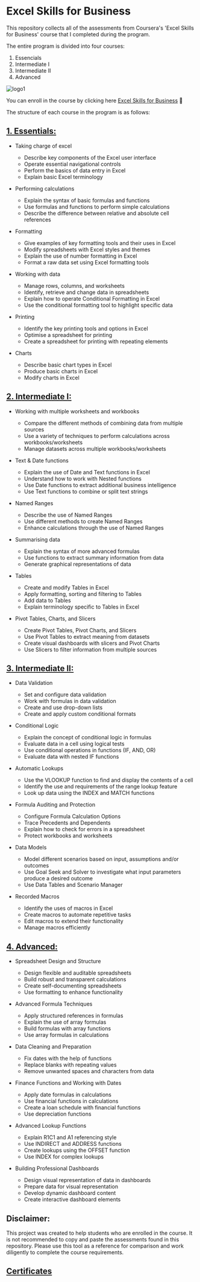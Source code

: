 # Excel Skills for Business
This repository collects all of the assessments from Coursera's 'Excel Skills for Business' course that I completed during the program. 

The entire program is divided into four courses:

1. Essencials 
2. Intermediate I
3. Intermediate II
4. Advanced

![logo1](https://user-images.githubusercontent.com/113047026/230996617-ad6a90fb-0f3c-4a0e-bf00-213bfdde6d70.jpg)

You can enroll in the course by clicking here [Excel Skills for Business](https://www.coursera.org/specializations/excel) 👻

The structure of each course in the program is as follows:

## [1. Essentials:](https://github.com/JesusSanchezM/Excel-Skills-for-Business-/tree/main/Essentials)
  - Taking charge of excel
      - Describe key components of the Excel user interface
      - Operate essential navigational controls
      - Perform the basics of data entry in Excel
      - Explain basic Excel terminology
      
  - Performing calculations 
      - Explain the syntax of basic formulas and functions
      - Use formulas and functions to perform simple calculations
      - Describe the difference between relative and absolute cell references
  
  - Formatting
      - Give examples of key formatting tools and their uses in Excel
      - Modify spreadsheets with Excel styles and themes
      - Explain the use of number formatting in Excel
      - Format a raw data set using Excel formatting tools
      
  - Working with data
      - Manage rows, columns, and worksheets
      - Identify, retrieve and change data in spreadsheets
      - Explain how to operate Conditional Formatting in Excel
      - Use the conditional formatting tool to highlight specific data
  
  - Printing
      - Identify the key printing tools and options in Excel
      - Optimise a spreadsheet for printing
      - Create a spreadsheet for printing with repeating elements
  
  - Charts
      - Describe basic chart types in Excel
      - Produce basic charts in Excel
      - Modify charts in Excel


## [2. Intermediate I:](https://github.com/JesusSanchezM/Excel-Skills-for-Business-/tree/main/Intermediate%20I)
  - Working with multiple worksheets and workbooks
    - Compare the different methods of combining data from multiple sources
    - Use a variety of techniques to perform calculations across workbooks/worksheets
    - Manage datasets across multiple workbooks/worksheets

  - Text & Date functions
    - Explain the use of Date and Text functions in Excel
    - Understand how to work with Nested functions
    - Use Date functions to extract additional business intelligence
    - Use Text functions to combine or split text strings

  - Named Ranges
    - Describe the use of Named Ranges
    - Use different methods to create Named Ranges
    - Enhance calculations through the use of Named Ranges

  - Summarising data
    - Explain the syntax of more advanced formulas
    - Use functions to extract summary information from data
    - Generate graphical representations of data

  - Tables
    - Create and modify Tables in Excel
    - Apply formatting, sorting and filtering to Tables
    - Add data to Tables
    - Explain terminology specific to Tables in Excel

  - Pivot Tables, Charts, and Slicers
    - Create Pivot Tables, Pivot Charts, and Slicers
    - Use Pivot Tables to extract meaning from datasets
    - Create visual dashboards with slicers and Pivot Charts
    - Use Slicers to filter information from multiple sources

## [3. Intermediate II:](https://github.com/JesusSanchezM/Excel-Skills-for-Business-/tree/main/Intermediate%20II)
  - Data Validation
    - Set and configure data validation
    - Work with formulas in data validation
    - Create and use drop-down lists
    - Create and apply custom conditional formats

  - Conditional Logic
    - Explain the concept of conditional logic in formulas
    - Evaluate data in a cell using logical tests
    - Use conditional operations in functions (IF, AND, OR)
    - Evaluate data with nested IF functions

  - Automatic Lookups
    - Use the VLOOKUP function to find and display the contents of a cell
    - Identify the use and requirements of the range lookup feature
    - Look up data using the INDEX and MATCH functions

  - Formula Auditing and Protection
    - Configure Formula Calculation Options
    - Trace Precedents and Dependents
    - Explain how to check for errors in a spreadsheet
    - Protect workbooks and worksheets

  - Data Models
    - Model different scenarios based on input, assumptions and/or outcomes
    - Use Goal Seek and Solver to investigate what input parameters produce a desired outcome
    - Use Data Tables and Scenario Manager

  - Recorded Macros
    - Identify the uses of macros in Excel
    - Create macros to automate repetitive tasks
    - Edit macros to extend their functionality
    - Manage macros efficiently

## [4. Advanced:](https://github.com/JesusSanchezM/Excel-Skills-for-Business-/tree/main/Advanced)

  - Spreadsheet Design and Structure
    - Design flexible and auditable spreadsheets 
    - Build robust and transparent calculations
    - Create self-documenting spreadsheets
    - Use formatting to enhance functionality

  - Advanced Formula Techniques
    - Apply structured references in formulas
    - Explain the use of array formulas
    - Build formulas with array functions
    - Use array formulas in calculations

  - Data Cleaning and Preparation
    - Fix dates with the help of functions
    - Replace blanks with repeating values
    - Remove unwanted spaces and characters from data

  - Finance Functions and Working with Dates
    - Apply date formulas in calculations
    - Use financial functions in calculations
    - Create a loan schedule with financial functions
    - Use depreciation functions

  - Advanced Lookup Functions
    - Explain R1C1 and A1 referencing style
    - Use INDIRECT and ADDRESS functions 
    - Create lookups using the OFFSET function
    - Use INDEX for complex lookups

  - Building Professional Dashboards
    - Design visual representation of data in dashboards
    - Prepare data for visual representation
    - Develop dynamic dashboard content
    - Create interactive dashboard elements


## Disclaimer:
  This project was created to help students who are enrolled in the course. It is not recommended to copy and paste the assessments found in this repository. Please use this tool as a reference for comparison and work diligently to complete the course requirements.

## [Certificates](https://github.com/JesusSanchezM/Excel-Skills-for-Business-/tree/main/Certificates)

  

